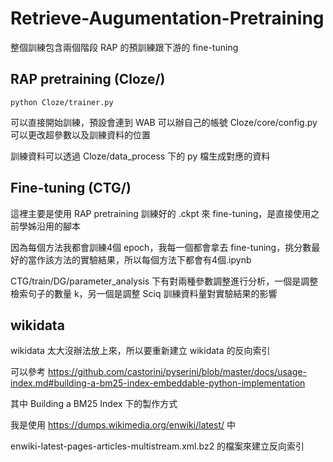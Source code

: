# Retrieve-Augumentation-Pretraining
整個訓練包含兩個階段 RAP 的預訓練跟下游的 fine-tuning
## RAP pretraining (Cloze/)
```
python Cloze/trainer.py
```
可以直接開始訓練，預設會連到 WAB 可以辦自己的帳號
Cloze/core/config.py 可以更改超參數以及訓練資料的位置

訓練資料可以透過 Cloze/data_process 下的 py 檔生成對應的資料

## Fine-tuning (CTG/)
這裡主要是使用 RAP pretraining 訓練好的 .ckpt 來 fine-tuning，是直接使用之前學姊沿用的腳本

因為每個方法我都會訓練4個 epoch，我每一個都會拿去 fine-tuning，挑分數最好的當作該方法的實驗結果，所以每個方法下都會有4個.ipynb

CTG/train/DG/parameter_analysis 下有對兩種參數調整進行分析，一個是調整檢索句子的數量 k，另一個是調整 Sciq 訓練資料量對實驗結果的影響


## wikidata
wikidata 太大沒辦法放上來，所以要重新建立 wikidata 的反向索引

可以參考 https://github.com/castorini/pyserini/blob/master/docs/usage-index.md#building-a-bm25-index-embeddable-python-implementation 

其中 Building a BM25 Index 下的製作方式

我是使用 https://dumps.wikimedia.org/enwiki/latest/ 中

enwiki-latest-pages-articles-multistream.xml.bz2 的檔案來建立反向索引
